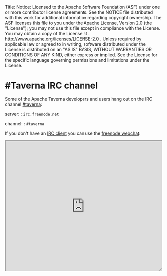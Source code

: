 Title:
Notice:    Licensed to the Apache Software Foundation (ASF) under one
           or more contributor license agreements.  See the NOTICE file
           distributed with this work for additional information
           regarding copyright ownership.  The ASF licenses this file
           to you under the Apache License, Version 2.0 (the
           "License"); you may not use this file except in compliance
           with the License.  You may obtain a copy of the License at
           .
             http://www.apache.org/licenses/LICENSE-2.0
           .
           Unless required by applicable law or agreed to in writing,
           software distributed under the License is distributed on an
           "AS IS" BASIS, WITHOUT WARRANTIES OR CONDITIONS OF ANY
           KIND, either express or implied.  See the License for the
           specific language governing permissions and limitations
           under the License.

# #Taverna IRC channel

Some of the Apache Taverna developers and users hang out on the IRC channel [#taverna](irc://irc.freenode.net/%23taverna):

server:
:    `irc.freenode.net`

channel:
:    `#taverna`

If you don't have an [IRC client](https://en.wikipedia.org/wiki/Comparison_of_Internet_Relay_Chat_clients) you can use the [freenode webchat](http://webchat.freenode.net/?channels=%23taverna&uio=MTE9MjA16a):

<style type="text/css">
<!--
#irc {
  height: 30em;
  width: 100%;
  resize: both;
  overflow: auto;
}
iframe {
  height: 100%;
  width: 100%;
  resize: both;
  overflow: auto;
}
-->
</style>

<div id="irc">
<iframe id="ircframe" src="http://webchat.freenode.net?channels=%23taverna&uio=MTE9MjA16a" width="647" height="400"></iframe>
</div>